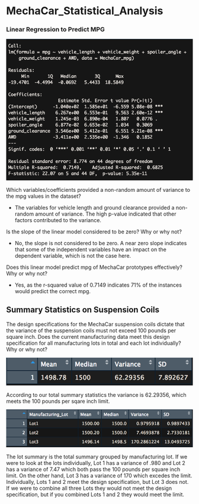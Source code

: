 # MechaCar_Statistical_Analysis

### Linear Regression to Predict MPG

![lin_gres.png](lin_gres.png)

Which variables/coefficients provided a non-random amount of variance to the mpg values in the dataset?

* The variables for vehicle length and ground clearance provided a non-random amount of variance. The high p-value indicated that other factors contributed to the variance.

Is the slope of the linear model considered to be zero? Why or why not?

* No, the slope is not considered to be zero. A near zero slope indicates that some of the independent variables have an impact on the dependent variable, which is not the case here.

Does this linear model predict mpg of MechaCar prototypes effectively? Why or why not?

* Yes, as the r-squared value of 0.7149 indicates 71% of the instances would predict the correct mpg.

## Summary Statistics on Suspension Coils

The design specifications for the MechaCar suspension coils dictate that the variance of the suspension coils must not exceed 100 pounds per square inch. Does the current manufacturing data meet this design specification for all manufacturing lots in total and each lot individually? Why or why not?

![total_summary.png](total_summary.png)

According to our total summary statistics the variance is 62.29356, which meets the 100 pounds per sqare inch limit. 

![lot_summary.png](lot_summary.png)

The lot summary is the total summary grouped by manufacturing lot. If we were to look at the lots individually, Lot 1 has a variance of .980 and Lot 2 has a variance of 7.47 which both pass the 100 pounds per square inch limit. On the other hand, Lot 3 has a variance of 170 which excedes the limit. Individually, Lots 1 and 2 meet the design specification, but Lot 3 does not. If we were to combine all three Lots they would not meet the design specification, but if you combined Lots 1 and 2 they would meet the limit. 


